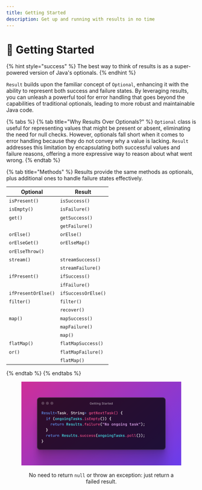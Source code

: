 ```yaml
---
title: Getting Started
description: Get up and running with results in no time
---
```


# 🌱 Getting Started

{% hint style="success" %}
&#x20;The best way to think of results is as a super-powered version of Java's optionals.
{% endhint %}

`Result` builds upon the familiar concept of `Optional`, enhancing it with the ability to represent both success and failure states. By leveraging results, you can unleash a powerful tool for error handling that goes beyond the capabilities of traditional optionals, leading to more robust and maintainable Java code.

{% tabs %}
{% tab title="Why Results Over Optionals?" %}
`Optional` class is useful for representing values that might be present or absent, eliminating the need for null checks. However, optionals fall short when it comes to error handling because they do not convey why a value is lacking. `Result` addresses this limitation by encapsulating both successful values and failure reasons, offering a more expressive way to reason about what went wrong.
{% endtab %}

{% tab title="Methods" %}
Results provide the same methods as optionals, plus additional ones to handle failure states effectively.

| Optional            | Result              |
| ------------------- | ------------------- |
| `isPresent()`       | `isSuccess()`       |
| `isEmpty()`         | `isFailure()`       |
| `get()`             | `getSuccess()`      |
|                     | `getFailure()`      |
| `orElse()`          | `orElse()`          |
| `orElseGet()`       | `orElseMap()`       |
| `orElseThrow()`     |                     |
| `stream()`          | `streamSuccess()`   |
|                     | `streamFailure()`   |
| `ifPresent()`       | `ifSuccess()`       |
|                     | `ifFailure()`       |
| `ifPresentOrElse()` | `ifSuccessOrElse()` |
| `filter()`          | `filter()`          |
|                     | `recover()`         |
| `map()`             | `mapSuccess()`      |
|                     | `mapFailure()`      |
|                     | `map()`             |
| `flatMap()`         | `flatMapSuccess()`  |
| `or()`              | `flatMapFailure()`  |
|                     | `flatMap()`         |
{% endtab %}
{% endtabs %}

<div align="center" data-full-width="true">

<figure><img src="../../.gitbook/assets/getting-started.png" alt=""><figcaption><p>No need to return <code>null</code> or throw an exception: just return a failed result.</p></figcaption></figure>

</div>

